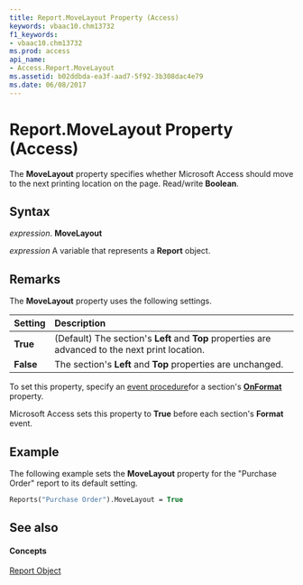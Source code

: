 ```yaml
---
title: Report.MoveLayout Property (Access)
keywords: vbaac10.chm13732
f1_keywords:
- vbaac10.chm13732
ms.prod: access
api_name:
- Access.Report.MoveLayout
ms.assetid: b02ddbda-ea3f-aad7-5f92-3b308dac4e79
ms.date: 06/08/2017
---
```



# Report.MoveLayout Property (Access)

The  **MoveLayout** property specifies whether Microsoft Access should move to the next printing location on the page. Read/write **Boolean**.


## Syntax

 _expression_. **MoveLayout**

 _expression_ A variable that represents a **Report** object.


## Remarks

The  **MoveLayout** property uses the following settings.



| <strong>Setting</strong> | <strong>Description</strong>                                                                                                |
|:-------------------------|:----------------------------------------------------------------------------------------------------------------------------|
| <strong>True</strong>    | (Default) The section's  <strong>Left</strong> and <strong>Top</strong> properties are advanced to the next print location. |
| <strong>False</strong>   | The section's  <strong>Left</strong> and <strong>Top</strong> properties are unchanged.                                     |

To set this property, specify an [event procedure](set-properties-by-using-visual-basic.md)for a section's  **[OnFormat](section-onformat-property-access.md)** property.

Microsoft Access sets this property to  **True** before each section's **Format** event.


## Example

The following example sets the  **MoveLayout** property for the "Purchase Order" report to its default setting.


```vb
Reports("Purchase Order").MoveLayout = True 
```


## See also


#### Concepts


[Report Object](report-object-access.md)

